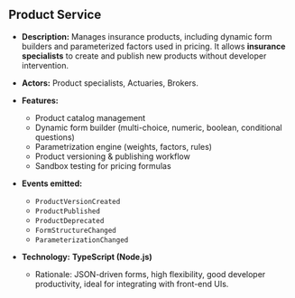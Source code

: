 ## Product Service

* **Description:**
  Manages insurance products, including dynamic form builders and parameterized factors used in pricing. It allows **insurance specialists** to create and publish new products without developer intervention.
* **Actors:** Product specialists, Actuaries, Brokers.
* **Features:**

  * Product catalog management
  * Dynamic form builder (multi-choice, numeric, boolean, conditional questions)
  * Parametrization engine (weights, factors, rules)
  * Product versioning & publishing workflow
  * Sandbox testing for pricing formulas
* **Events emitted:**

  * `ProductVersionCreated`
  * `ProductPublished`
  * `ProductDeprecated`
  * `FormStructureChanged`
  * `ParameterizationChanged`
* **Technology:** **TypeScript (Node.js)**

  * Rationale: JSON-driven forms, high flexibility, good developer productivity, ideal for integrating with front-end UIs.